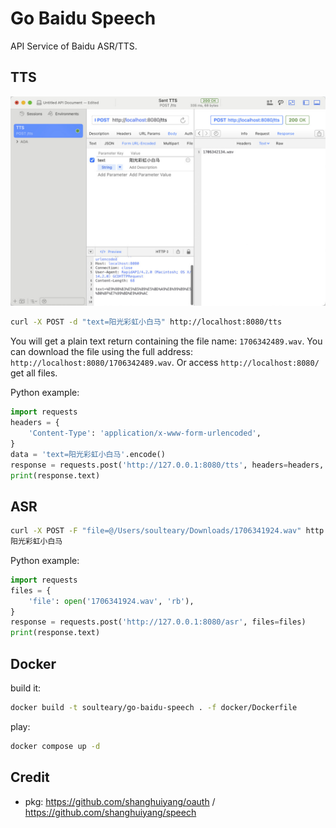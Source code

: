 # Go Baidu Speech

API Service of Baidu ASR/TTS.

## TTS

![](.github/screenshots/tts.jpg)

```bash
curl -X POST -d "text=阳光彩虹小白马" http://localhost:8080/tts
```

You will get a plain text return containing the file name: `1706342489.wav`. You can download the file using the full address: `http://localhost:8080/1706342489.wav`. Or access `http://localhost:8080/` get all files.

Python example:

```python
import requests
headers = {
    'Content-Type': 'application/x-www-form-urlencoded',
}
data = 'text=阳光彩虹小白马'.encode()
response = requests.post('http://127.0.0.1:8080/tts', headers=headers, data=data)
print(response.text)
```

## ASR

```bash
curl -X POST -F "file=@/Users/soulteary/Downloads/1706341924.wav" http://localhost:8080/asr
阳光彩虹小白马
```

Python example:

```python
import requests
files = {
    'file': open('1706341924.wav', 'rb'),
}
response = requests.post('http://127.0.0.1:8080/asr', files=files)
print(response.text)
```

## Docker

build it:

```bash
docker build -t soulteary/go-baidu-speech . -f docker/Dockerfile
```

play:

```bash
docker compose up -d
```

## Credit

- pkg: https://github.com/shanghuiyang/oauth / https://github.com/shanghuiyang/speech
